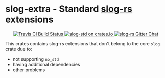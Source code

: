 # slog-extra - Standard [slog-rs] extensions

<p align="center">
  <a href="https://travis-ci.org/slog-rs/std">
      <img src="https://img.shields.io/travis/slog-rs/std/master.svg" alt="Travis CI Build Status">
  </a>

  <a href="https://crates.io/crates/slog-std">
      <img src="https://img.shields.io/crates/d/slog-std.svg" alt="slog-std on crates.io">
  </a>

  <a href="https://gitter.im/dpc/slog-std">
      <img src="https://img.shields.io/gitter/room/dpc/slog-rs.svg" alt="slog-rs Gitter Chat">
  </a>
</p>

[slog-rs]: //github.com/slog-rs/slog

This crates contains slog-rs extensions that don't belong to the core `slog` crate due to:

* not supporting `no_std`
* having additional dependencies
* other problems
